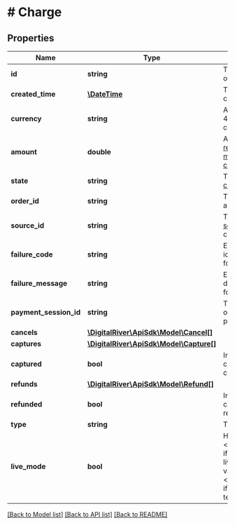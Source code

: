 # # Charge

## Properties

Name | Type | Description | Notes
------------ | ------------- | ------------- | -------------
**id** | **string** | The unique identifier of the charge. | [optional] [readonly] 
**created_time** | [**\DateTime**](\DateTime.md) | The time when the charge was created. | [optional] [readonly] 
**currency** | **string** | A three-letter ISO 4217 currency code. | [optional] 
**amount** | **double** | An [amount representing how much is to be to charged](https://docs.digitalriver.com/digital-river-api/checkouts-and-orders/payment-charges#how-a-charge-is-created). | [optional] 
**state** | **string** | The [state of the charge](https://docs.digitalriver.com/digital-river-api/checkouts-and-orders/payment-charges#the-charge-lifecycle). | [optional] 
**order_id** | **string** | The identifier of the associated order. | [optional] 
**source_id** | **string** | The identifier of the [source](https://docs.digitalriver.com/digital-river-api/checkouts-and-orders/payment-sources) used to create this charge. | [optional] 
**failure_code** | **string** | Error code identifying reason for charge failure. | [optional] 
**failure_message** | **string** | Error message describing reason for charge failure. | [optional] 
**payment_session_id** | **string** | Tracks the process of collecting a payment. | [optional] 
**cancels** | [**\DigitalRiver\ApiSdk\Model\Cancel[]**](Cancel.md) |  | [optional] 
**captures** | [**\DigitalRiver\ApiSdk\Model\Capture[]**](Capture.md) |  | [optional] 
**captured** | **bool** | Indicates if the charge has been captured. | [optional] 
**refunds** | [**\DigitalRiver\ApiSdk\Model\Refund[]**](Refund.md) |  | [optional] 
**refunded** | **bool** | Indicates if the charge has been refunded. | [optional] 
**type** | **string** | The [type of charge](https://docs.digitalriver.com/digital-river-api/checkouts-and-orders/shared-properties/initiating-a-charge). | [optional] 
**live_mode** | **bool** | Has the value &lt;code&gt;true&lt;/code&gt; if the object exists in live mode and the value &lt;code&gt;false&lt;/code&gt; if the object exists in test mode. | [optional] 

[[Back to Model list]](../../README.md#documentation-for-models) [[Back to API list]](../../README.md#documentation-for-api-endpoints) [[Back to README]](../../README.md)


